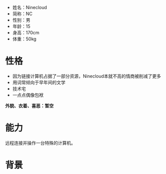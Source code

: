 * 姓名：Ninecloud
* 简称：NC
* 性别：男
* 年龄：15
* 身高：170cm
* 体重：50kg

# 性格
* 因为链接计算机占据了一部分资源，Ninecloud本就不高的情商被削减了更多
* 用词常倾向于早年间的文学
* 技术宅
* 一点点偶像包袱

**外貌、衣着、喜恶：暂空**

# 能力
远程连接并操作一台特殊的计算机。

# 背景